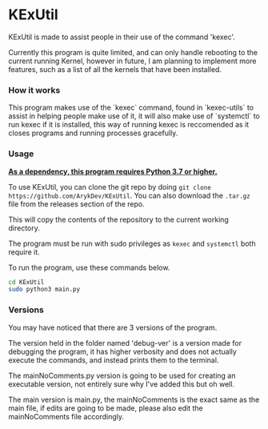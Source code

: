 <h1>KExUtil</h1>

KExUtil is made to assist people in their use of the command 'kexec'.

Currently this program is quite limited, and can only handle rebooting to the current running Kernel, however in future, I am planning to implement more features, such as a list of all the kernels that have been installed.

<h3>How it works</h3>
This program makes use of the `kexec` command, found in `kexec-utils` to assist in helping people make use of it, it will also make use of `systemctl` to run kexec if it is installed, this way of running kexec is reccomended as it closes programs and running processes gracefully.

<h3>Usage</h3>
<b><u>As a dependency, this program requires Python 3.7 or higher.</u></b>

To use KExUtil, you can clone the git repo by doing 
`git clone https://github.com/ArykDev/KExUtil`.
You can also download the `.tar.gz` file from the releases section of the repo.

This will copy the contents of the repository to the current working directory.

The program must be run with sudo privileges as `kexec` and `systemctl` both require it.

To run the program, use these commands below.

```sh
cd KExUtil
sudo python3 main.py
```

<h3>Versions</h3>
You may have noticed that there are 3 versions of the program.

The version held in the folder named 'debug-ver' is a version made for debugging the program, it has higher verbosity and does not actually execute the commands, and instead prints them to the terminal.

The mainNoComments.py version is going to be used for creating an executable version, not entirely sure why I've added this but oh well.

The main version is main.py, the mainNoComments is the exact same as the main file, if edits are going to be made, please also edit the mainNoComments file accordingly.